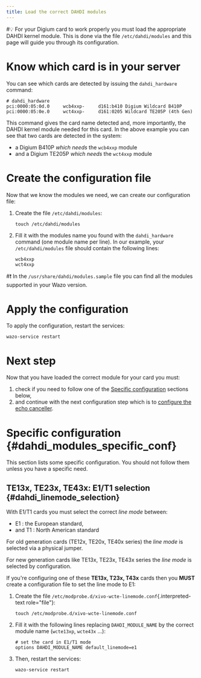```yaml
---
title: Load the correct DAHDI modules
---
```


#:bulb: For your Digium card to work properly you must load the appropriate
DAHDI kernel module. This is done via the file
`/etc/dahdi/modules` and this page will
guide you through its configuration.

Know which card is in your server
=================================

You can see which cards are detected by issuing the `dahdi_hardware`
command:

```ShellSession
# dahdi_hardware
pci:0000:05:0d.0     wcb4xxp-     d161:b410 Digium Wildcard B410P
pci:0000:05:0e.0     wct4xxp-     d161:0205 Wildcard TE205P (4th Gen)
```

This command gives the card name detected and, more importantly, the
DAHDI kernel module needed for this card. In the above example you can
see that two cards are detected in the system:

-   a Digium B410P *which needs* the `wcb4xxp` module
-   and a Digium TE205P *which needs* the `wct4xxp` module

Create the configuration file
=============================

Now that we know the modules we need, we can create our configuration
file:

1.  Create the file `/etc/dahdi/modules`:

        touch /etc/dahdi/modules

2.  Fill it with the modules name you found with the `dahdi_hardware`
    command (one module name per line). In our example, your
    `/etc/dahdi/modules` file should
    contain the following lines:

        wcb4xxp
        wct4xxp

#:exclamation: In the `/usr/share/dahdi/modules.sample`
file you can find all the modules supported in your Wazo version.

Apply the configuration
=======================

To apply the configuration, restart the services:

    wazo-service restart

Next step
=========

Now that you have loaded the correct module for your card you must:

1.  check if you need to follow one of the [Specific configuration](/uc-doc/administration/hardware/load_modules#dahdi_modules_specific_conf) sections below,
2.  and continue with the next configuration step which is to
    [configure the echo canceller](/uc-doc/administration/hardware/echo_canceller).

Specific configuration {#dahdi_modules_specific_conf}
======================

This section lists some specific configuration. You should not follow
them unless you have a specific need.

TE13x, TE23x, TE43x: E1/T1 selection {#dahdi_linemode_selection}
------------------------------------

With E1/T1 cards you must select the correct *line mode* between:

-   E1 : the European standard,
-   and T1 : North American standard

For old generation cards (TE12x, TE20x, TE40x series) the *line mode* is
selected via a physical jumper.

For new generation cards like TE13x, TE23x, TE43x series the *line mode*
is selected by configuration.

If you're configuring one of these **TE13x, T23x, T43x** cards then you
**MUST** create a configuration file to set the line mode to E1:

1.  Create the file
    `/etc/modprobe.d/xivo-wcte-linemode.conf`{.interpreted-text
    role="file"}:

        touch /etc/modprobe.d/xivo-wcte-linemode.conf

2.  Fill it with the following lines replacing `DAHDI_MODULE_NAME` by
    the correct module name (`wcte13xp`, `wcte43x` ...):

        # set the card in E1/T1 mode
        options DAHDI_MODULE_NAME default_linemode=e1

3.  Then, restart the services:

        wazo-service restart
